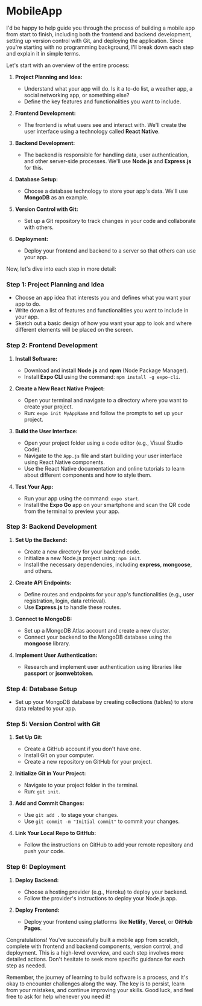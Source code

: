# MobileApp
I'd be happy to help guide you through the process of building a mobile app from start to finish, including both the frontend and backend development, setting up version control with Git, and deploying the application. Since you're starting with no programming background, I'll break down each step and explain it in simple terms. 

Let's start with an overview of the entire process:

1. **Project Planning and Idea:**
   - Understand what your app will do. Is it a to-do list, a weather app, a social networking app, or something else?
   - Define the key features and functionalities you want to include.

2. **Frontend Development:**
   - The frontend is what users see and interact with. We'll create the user interface using a technology called **React Native**.

3. **Backend Development:**
   - The backend is responsible for handling data, user authentication, and other server-side processes. We'll use **Node.js** and **Express.js** for this.

4. **Database Setup:**
   - Choose a database technology to store your app's data. We'll use **MongoDB** as an example.

5. **Version Control with Git:**
   - Set up a Git repository to track changes in your code and collaborate with others.

6. **Deployment:**
   - Deploy your frontend and backend to a server so that others can use your app.

Now, let's dive into each step in more detail:

### Step 1: Project Planning and Idea
- Choose an app idea that interests you and defines what you want your app to do.
- Write down a list of features and functionalities you want to include in your app.
- Sketch out a basic design of how you want your app to look and where different elements will be placed on the screen.

### Step 2: Frontend Development
1. **Install Software:**
   - Download and install **Node.js** and **npm** (Node Package Manager).
   - Install **Expo CLI** using the command: `npm install -g expo-cli`.

2. **Create a New React Native Project:**
   - Open your terminal and navigate to a directory where you want to create your project.
   - Run: `expo init MyAppName` and follow the prompts to set up your project.

3. **Build the User Interface:**
   - Open your project folder using a code editor (e.g., Visual Studio Code).
   - Navigate to the `App.js` file and start building your user interface using React Native components.
   - Use the React Native documentation and online tutorials to learn about different components and how to style them.

4. **Test Your App:**
   - Run your app using the command: `expo start`.
   - Install the **Expo Go** app on your smartphone and scan the QR code from the terminal to preview your app.

### Step 3: Backend Development
1. **Set Up the Backend:**
   - Create a new directory for your backend code.
   - Initialize a new Node.js project using: `npm init`.
   - Install the necessary dependencies, including **express**, **mongoose**, and others.

2. **Create API Endpoints:**
   - Define routes and endpoints for your app's functionalities (e.g., user registration, login, data retrieval).
   - Use **Express.js** to handle these routes.

3. **Connect to MongoDB:**
   - Set up a MongoDB Atlas account and create a new cluster.
   - Connect your backend to the MongoDB database using the **mongoose** library.

4. **Implement User Authentication:**
   - Research and implement user authentication using libraries like **passport** or **jsonwebtoken**.

### Step 4: Database Setup
- Set up your MongoDB database by creating collections (tables) to store data related to your app.

### Step 5: Version Control with Git
1. **Set Up Git:**
   - Create a GitHub account if you don't have one.
   - Install Git on your computer.
   - Create a new repository on GitHub for your project.

2. **Initialize Git in Your Project:**
   - Navigate to your project folder in the terminal.
   - Run: `git init`.

3. **Add and Commit Changes:**
   - Use `git add .` to stage your changes.
   - Use `git commit -m "Initial commit"` to commit your changes.

4. **Link Your Local Repo to GitHub:**
   - Follow the instructions on GitHub to add your remote repository and push your code.

### Step 6: Deployment
1. **Deploy Backend:**
   - Choose a hosting provider (e.g., Heroku) to deploy your backend.
   - Follow the provider's instructions to deploy your Node.js app.

2. **Deploy Frontend:**
   - Deploy your frontend using platforms like **Netlify**, **Vercel**, or **GitHub Pages**.

Congratulations! You've successfully built a mobile app from scratch, complete with frontend and backend components, version control, and deployment. This is a high-level overview, and each step involves more detailed actions. Don't hesitate to seek more specific guidance for each step as needed.

Remember, the journey of learning to build software is a process, and it's okay to encounter challenges along the way. The key is to persist, learn from your mistakes, and continue improving your skills. Good luck, and feel free to ask for help whenever you need it!
